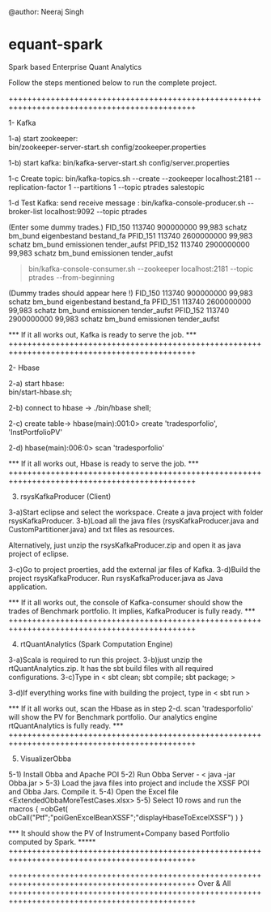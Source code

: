 @author: Neeraj Singh
# equant-spark
Spark based Enterprise Quant Analytics

Follow the steps mentioned below to run the complete project.


++++++++++++++++++++++++++++++++++++++++++++++++++++++++++++++++++++++++++++++++++++++++++++++

1- Kafka

1-a) start zookeeper:  
  bin/zookeeper-server-start.sh config/zookeeper.properties

1-b) start kafka: 
  bin/kafka-server-start.sh config/server.properties

1-c Create topic: 
  bin/kafka-topics.sh --create --zookeeper localhost:2181 --replication-factor 1 --partitions 1 --topic ptrades salestopic

1-d Test Kafka: send receive message :
  bin/kafka-console-producer.sh --broker-list localhost:9092 --topic ptrades

(Enter some dummy trades.)
FID_150		113740	900000000	99,983	schatz	bm_bund		eigenbestand	bestand_fa
PFID_151	113740	2600000000	99,983	schatz	bm_bund		emissionen	tender_aufst
PFID_152	113740	2900000000	99,983	schatz	bm_bund		emissionen	tender_aufst


> bin/kafka-console-consumer.sh --zookeeper localhost:2181 --topic ptrades --from-beginning

(Dummy trades should appear here !)
FID_150		113740	900000000	99,983	schatz	bm_bund		eigenbestand	bestand_fa
PFID_151	113740	2600000000	99,983	schatz	bm_bund		emissionen	tender_aufst
PFID_152	113740	2900000000	99,983	schatz	bm_bund		emissionen	tender_aufst

*** If it all works out, Kafka is ready to serve the job. ***
++++++++++++++++++++++++++++++++++++++++++++++++++++++++++++++++++++++++++++++++++++++++++++++

2- Hbase

2-a) start hbase:  
bin/start-hbase.sh;  

2-b) connect to hbase -> ./bin/hbase shell;

2-c) create table-> hbase(main):001:0> create 'tradesporfolio', 'InstPortfolioPV'

2-d) hbase(main):006:0> scan 'tradesporfolio'

*** If it all works out, Hbase is ready to serve the job. ***
++++++++++++++++++++++++++++++++++++++++++++++++++++++++++++++++++++++++++++++++++++++++++++++
 
3) rsysKafkaProducer (Client)

3-a)Start eclipse and select the workspace. Create a java project with folder rsysKafkaProducer. 
3-b)Load all the java files (rsysKafkaProducer.java and CustomPartitioner.java) and txt files as resources. 

Alternatively, just unzip the rsysKafkaProducer.zip and open it as java project of eclipse.

3-c)Go to project proerties, add the external jar files of Kafka. 
3-d)Build the project rsysKafkaProducer. Run rsysKafkaProducer.java as Java application.


*** If it all works out, the console of Kafka-consumer should show the trades of Benchmark portfolio. It implies, 
KafkaProducer is fully ready. ***
++++++++++++++++++++++++++++++++++++++++++++++++++++++++++++++++++++++++++++++++++++++++++++++

4) rtQuantAnalytics (Spark Computation Engine)

3-a)Scala is required to run this project.
3-b)just unzip the rtQuantAnalytics.zip. It has the sbt build files with all required configurations.
3-c)Type in <  sbt clean; sbt compile; sbt package;  >

3-d)If everything works fine with building the project, type in <  sbt run  >

*** If it all works out, scan the  Hbase as in step 2-d. scan 'tradesporfolio' will show the PV for Benchmark portfolio.
Our analytics engine rtQuantAnalytics is fully ready. ***
++++++++++++++++++++++++++++++++++++++++++++++++++++++++++++++++++++++++++++++++++++++++++++++



5) VisualizerObba

5-1) Install Obba and Apache POI
5-2) Run Obba Server - < java -jar Obba.jar >
5-3) Load the java files into project and include the XSSF POI and Obba Jars. Compile it.
5-4) Open the Excel file <ExtendedObbaMoreTestCases.xlsx>
5-5) Select 10 rows and run the macros { =obGet( obCall("Ptf";"poiGenExcelBeanXSSF";"displayHbaseToExcelXSSF") ) }
 
*** It should show the PV of Instrument+Company based Portfolio computed by Spark. *****
++++++++++++++++++++++++++++++++++++++++++++++++++++++++++++++++++++++++++++++++++++++++++++++

++++++++++++++++++++++++++++++++++++++++++++++++++++++++++++++++++++++++++++++++++++++++++++++
Over & All
++++++++++++++++++++++++++++++++++++++++++++++++++++++++++++++++++++++++++++++++++++++++++++++
